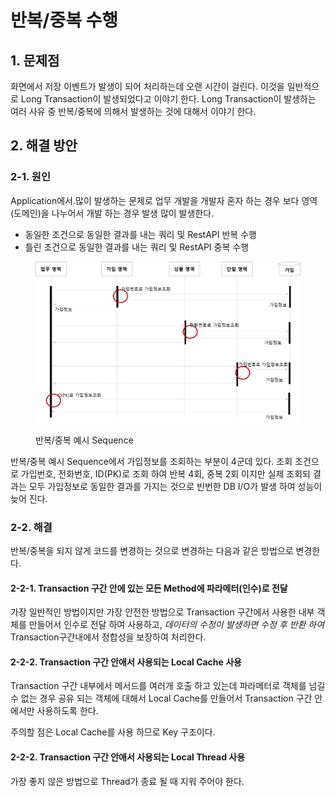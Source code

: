 # 반복/중복 수행

## 1. 문제점

화면에서 저장 이벤트가 발생이 되어 처리하는데 오랜 시간이 걸린다. 이것을 일반적으로 Long Transaction이 발생되었다고 이야기 한다. Long Transaction이 발생하는 여러 사유 중 반복/중복에 의해서 발생하는 것에 대해서 이야기 한다.&#x20;

## 2. 해결 방안

### 2-1. 원인

Application에서.많이 발생하는 문제로 업무 개발을 개발자 혼자 하는 경우 보다 영역(도메인)을 나누어서 개발 하는 경우 발생 많이 발생한다.&#x20;

* 동일한 조건으로 동일한 결과를 내는 쿼리  및 RestAPI 반복 수행&#x20;
* 틀린 조건으로 동일한 결과를 내는 쿼리  및 RestAPI 중복 수행&#x20;

<figure><img src="../../../.gitbook/assets/image (1) (1) (1).png" alt=""><figcaption><p>반복/중복 예시 Sequence</p></figcaption></figure>

반복/중복 예시 Sequence에서 가입정보를 조회하는 부분이 4군데 있다. 조회 조건으로 가입번호, 전화번호, ID(PK)로 조회 하여 반복 4회, 중복 2회 이지만 실제 조회되 결과는 모두 가입정보로 동일한 결과를 가지는 것으로 빈번한 DB I/O가 발생 하여 성능이 늦어 진다.

### 2-2.  해결

반복/중복을 되지 않게 코드를 변경하는 것으로 변경하는 다음과 같은 방법으로 변경한다.

#### 2-2-1. Transaction 구간 안에 있는 모든 Method에 파라메터(인수)로 전달

가장 일반적인 방법이지만 가장 안전한 방법으로 Transaction 구간에서 사용한 내부 객체를 만들어서 인수로 전달 하여 사용하고, _데이터의 수정이 발생하면 수정 후 반환 하여_ Transaction구간내에서 정합성을 보장하여 처리한다.

#### 2-2-2. Transaction 구간 안애서 사용되는 Local Cache 사용&#x20;

Transaction 구간 내부에서 메서드를 여러개 호출 하고 있는데 파라메터로 객체를 넘길 수 없는 경우 공유 되는 객체에 대해서 Local Cache를 만들어서 Transaction 구간 안에서만 사용하도록 한다.

주의할 점은 Local Cache를 사용 하므로 Key 구조이다.&#x20;

#### 2-2-2. Transaction 구간 안애서 사용되는 Local  Thread 사용

가장 좋지 않은 방법으로 Thread가 종료 될 때 지워 주어야 한다.

&#x20;



